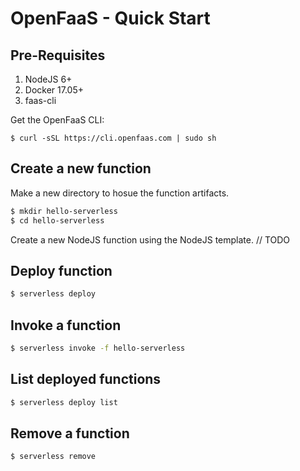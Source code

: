 <!--
title: Serverless Framework - OpenFaaS Guide - Quick Start
menuTet: Quick Start
menuOrder: 2
description: Getting started with Serverless framework on OpenFaaS
layout: Doc
-->

# OpenFaaS - Quick Start

## Pre-Requisites

1. NodeJS 6+
2. Docker 17.05+
3. faas-cli

Get the OpenFaaS CLI:
```
$ curl -sSL https://cli.openfaas.com | sudo sh
```

## Create a new function

Make a new directory to hosue the function artifacts.
```bash
$ mkdir hello-serverless
$ cd hello-serverless
```

Create a new NodeJS function using the NodeJS template.
// TODO

## Deploy function

```bash
$ serverless deploy
```

## Invoke a function

```bash
$ serverless invoke -f hello-serverless
```

## List deployed functions

```bash
$ serverless deploy list
```

## Remove a function

```bash
$ serverless remove
```
